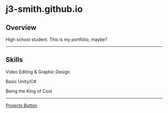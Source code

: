 # j3-smith.github.io

## Overview

High school student. This is my portfolio, maybe?

<hr/> <!-- Horizontal Line as a separator -->

## Skills

Video Editing & Graphic Design

Basic Unity/C#

Being the King of Cool

<hr/> <!-- Horizontal Line as a separator -->

[Projects Button](/assets/button.html)
